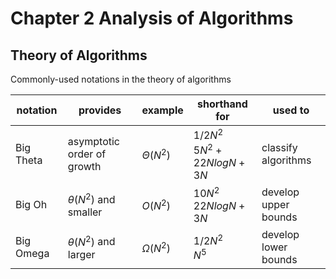 # Chapter 2 Analysis of Algorithms

## Theory of Algorithms

Commonly-used notations in the theory of algorithms

| notation  | provides                   | example       | shorthand for                     | used to              |
| --------- | -------------------------- | ------------- | --------------------------------- | -------------------- |
| Big Theta | asymptotic order of growth | $\Theta(N^2)$ | $1/2N^2$<br>$5N^2 + 22NlogN + 3N$ | classify algorithms  |
| Big Oh    | $\theta(N^2)$ and smaller  | $O(N^2)$      | $10N^2$<br>$22NlogN + 3N$         | develop upper bounds |
| Big Omega | $\theta(N^2)$ and larger   | $\Omega(N^2)$ | $1/2N^2$<br>$N^5$                 | develop lower bounds |
